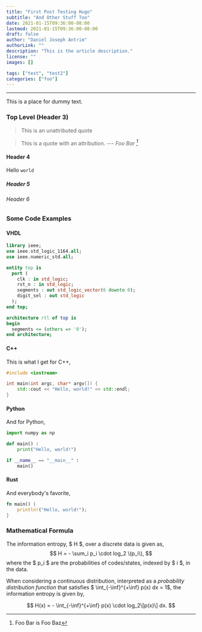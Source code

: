```yaml
---
title: "First Post Testing Hugo"
subtitle: "And Other Stuff Too"
date: 2021-01-15T09:36:00-08:00
lastmod: 2021-01-15T09:36:00-08:00
draft: false
author: "Daniel Joseph Antrim"
authorLink: ""
description: "This is the article description."
license: ""
images: []

tags: ["test", "test2"]
categories: ["foo"]
---
```


<!--more-->


---

This is a place for dummy text.

### Top Level (Header 3)

> This is an unattributed quote

> This is a quote with an attribution. --- <cite> Foo Bar [^1] </cite>

[^1]: Foo Bar is Foo Baz

#### Header 4

Hello `world`

##### Header 5

###### Header 6


### Some Code Examples 

#### VHDL

```vhd {linenos=false, label=foo}
library ieee;
use ieee.std_logic_1164.all;
use ieee.numeric_std.all;

entity top is
  port (
    clk : in std_logic;
    rst_n : in std_logic;
    segments : out std_logic_vector(6 downto 0);
    digit_sel : out std_logic
  );
end top;

architecture rtl of top is
begin
  segments <= (others => '0');
end architecture;
```


#### C++

This is what I get for C++,

```c++
#include <iostream>

int main(int argc, char* argv[]) {
    std::cout << "Hello, world!" << std::endl;
}
```

#### Python

And for Python,

```python
import numpy as np

def main() :
    print("Hello, world!")

if __name__ == "__main__" :
    main()
```

#### Rust

And everybody's favorite,

```rust
fn main() {
    println!("Hello, world!");
}
```

### Mathematical Formula

The information entropy, $ H $, over a discrete data is given as,
$$ H = - \sum_i p_i \cdot log_2 \(p_i\), $$
where the $ p_i $ are the probabilities of codes/states, indexed by $ i $, in the data.

When considering a continuous distribution, interpreted as a *probability distribution function* that
satisfies $ \int_{-\inf}^{+\inf} p(x) dx = 1$, the information entropy is given
by,

$$ H(x) = - \int_{-\inf}^{+\inf} p(x) \cdot log_2\[p(x)\] dx. $$ 

